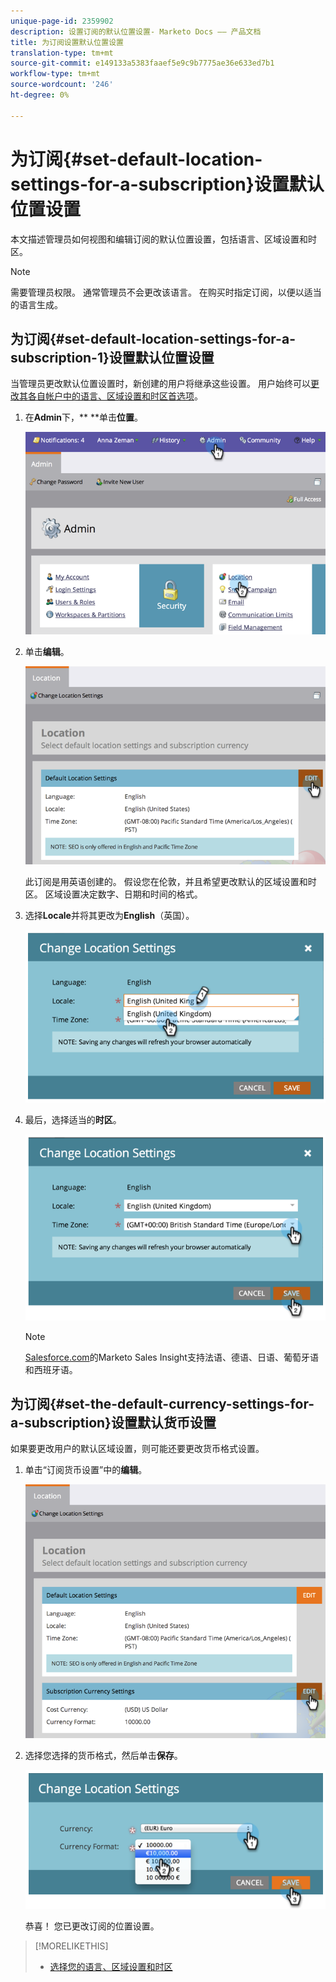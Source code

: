 ```yaml
---
unique-page-id: 2359902
description: 设置订阅的默认位置设置- Marketo Docs —— 产品文档
title: 为订阅设置默认位置设置
translation-type: tm+mt
source-git-commit: e149133a5383faaef5e9c9b7775ae36e633ed7b1
workflow-type: tm+mt
source-wordcount: '246'
ht-degree: 0%

---
```



# 为订阅{#set-default-location-settings-for-a-subscription}设置默认位置设置

本文描述管理员如何视图和编辑订阅的默认位置设置，包括语言、区域设置和时区。

>[!NOTE]
>
>需要管理员权限。 通常管理员不会更改该语言。 在购买时指定订阅，以便以适当的语言生成。

## 为订阅{#set-default-location-settings-for-a-subscription-1}设置默认位置设置

当管理员更改默认位置设置时，新创建的用户将继承这些设置。 用户始终可以[更改其各自帐户中的语言、区域设置和时区首选项](select-your-language-locale-and-time-zone.md)。

1. 在&#x200B;**Admin**&#x200B;下，** **单击&#x200B;**位置**。

   ![](assets/image2014-11-7-11-3a39-3a17.png)

1. 单击&#x200B;**编辑**。

   ![](assets/image2014-11-7-11-3a40-3a39.png)

   此订阅是用英语创建的。 假设您在伦敦，并且希望更改默认的区域设置和时区。 区域设置决定数字、日期和时间的格式。

1. 选择&#x200B;**Locale**&#x200B;并将其更改为&#x200B;**English**（英国）。

   ![](assets/image2014-11-7-11-3a51-3a26.png)

1. 最后，选择适当的&#x200B;**时区**。

   ![](assets/image2014-11-7-14-3a42-3a34.png)

   >[!NOTE]
   >
   >[Salesforce.com](http://salesforce.com/)的Marketo Sales Insight支持法语、德语、日语、葡萄牙语和西班牙语。

## 为订阅{#set-the-default-currency-settings-for-a-subscription}设置默认货币设置

如果要更改用户的默认区域设置，则可能还要更改货币格式设置。

1. 单击“订阅货币设置”中的&#x200B;**编辑**。

   ![](assets/image2014-11-7-15-3a50-3a33.png)

1. 选择您选择的货币格式，然后单击&#x200B;**保存**。

   ![](assets/image2014-11-7-15-3a58-3a21.png)

   恭喜！ 您已更改订阅的位置设置。

>[!MORELIKETHIS]
>
>* [选择您的语言、区域设置和时区](select-your-language-locale-and-time-zone.md)

>



